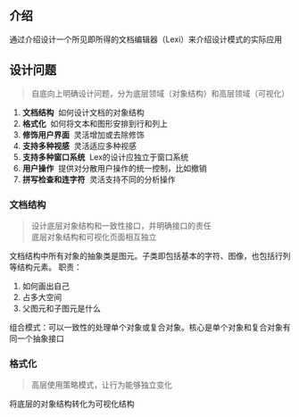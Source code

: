 ## 介绍
通过介绍设计一个所见即所得的文档编辑器（Lexi）来介绍设计模式的实际应用

## 设计问题
> 自底向上明确设计问题，分为底层领域（对象结构）和高层领域（可视化）
1) **文档结构** &nbsp;如何设计文档的对象结构
2) **格式化** &nbsp;如何将文本和图形安排到行和列上
3) **修饰用户界面** &nbsp;灵活增加或去除修饰
4) **支持多种视感** &nbsp;灵活适应多种视感
5) **支持多种窗口系统** &nbsp;Lex的设计应独立于窗口系统
6) **用户操作** &nbsp;提供对分散用户操作的统一控制，比如撤销
7) **拼写检查和连字符** &nbsp;灵活支持不同的分析操作

### 文档结构
>设计底层对象结构和一致性接口，并明确接口的责任  
>底层对象结构和可视化页面相互独立

文档结构中所有对象的抽象类是图元。子类即包括基本的字符、图像，也包括行列等结构元素。
职责：
1) 如何画出自己
2) 占多大空间
3) 父图元和子图元是什么

组合模式：可以一致性的处理单个对象或复合对象。核心是单个对象和复合对象有同一个抽象接口

### 格式化
>高层使用策略模式，让行为能够独立变化  

将底层的对象结构转化为可视化结构